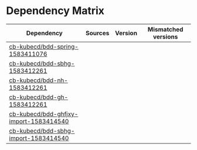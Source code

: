 # Dependency Matrix

Dependency | Sources | Version | Mismatched versions
---------- | ------- | ------- | -------------------
[cb-kubecd/bdd-spring-1583411076](https://github.com/cb-kubecd/bdd-spring-1583411076.git) |  | []() | 
[cb-kubecd/bdd-sbhg-1583412261](https://github.com/cb-kubecd/bdd-sbhg-1583412261.git) |  | []() | 
[cb-kubecd/bdd-nh-1583412261](https://github.com/cb-kubecd/bdd-nh-1583412261.git) |  | []() | 
[cb-kubecd/bdd-gh-1583412261](https://github.com/cb-kubecd/bdd-gh-1583412261.git) |  | []() | 
[cb-kubecd/bdd-ghfjxy-import-1583414540](https://github.com/cb-kubecd/bdd-ghfjxy-import-1583414540.git) |  | []() | 
[cb-kubecd/bdd-sbhg-import-1583414540](https://github.com/cb-kubecd/bdd-sbhg-import-1583414540.git) |  | []() | 
